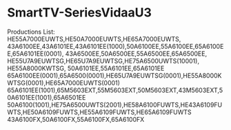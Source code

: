 # SmartTV-SeriesVidaaU3
Productions List:
HE55A7000EUWTS,HE50A7000EUWTS,HE65A7000EUWTS,
43A6100EE,43A6101EE,43A6101EE(1000),50A6100EE,55A6100EE,65A6100EE,65A6101EE(0001),
43A6500EE,50A6500EE,55A6500EE,65A6500EE,
HE55U7A9EUWTSG,HE65U7A9EUWTSG,HE75A6500UWTS(10001),
HE55A8000KWTSG,
50A6101EE,55A6101EE,65A6101EE
65A6100EE(0001),65A6500(0001),HE65U7A9EUWTSG(0001),HE55A8000KWTSG(0001),HE65A7000EUWTS(0001)
65A6101EE(1001),65M5603EXT,55M5603EXT,50M5603EXT,43M5603EXT,50A6101EE(1001),65A6501EE
50A6100(1001),HE75A6500UWTS(2001),HE58A6100FUWTS,HE43A6109FUWTS,HE50A6109FUWTS,HE55A6109FUWTS,HE65A6109FUWTS
43A6100FX,50A6100FX,55A6100FX,65A6100FX
